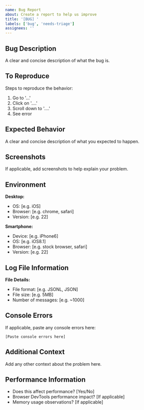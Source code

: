 ```yaml
---
name: Bug Report
about: Create a report to help us improve
title: '[BUG] '
labels: ['bug', 'needs-triage']
assignees: ''
---
```


## Bug Description
A clear and concise description of what the bug is.

## To Reproduce
Steps to reproduce the behavior:
1. Go to '...'
2. Click on '....'
3. Scroll down to '....'
4. See error

## Expected Behavior
A clear and concise description of what you expected to happen.

## Screenshots
If applicable, add screenshots to help explain your problem.

## Environment
**Desktop:**
- OS: [e.g. iOS]
- Browser: [e.g. chrome, safari]
- Version: [e.g. 22]

**Smartphone:**
- Device: [e.g. iPhone6]
- OS: [e.g. iOS8.1]
- Browser: [e.g. stock browser, safari]
- Version: [e.g. 22]

## Log File Information
**File Details:**
- File format: [e.g. JSONL, JSON]
- File size: [e.g. 5MB]
- Number of messages: [e.g. ~1000]

## Console Errors
If applicable, paste any console errors here:
```
[Paste console errors here]
```

## Additional Context
Add any other context about the problem here.

## Performance Information
- Does this affect performance? [Yes/No]
- Browser DevTools performance impact? [If applicable]
- Memory usage observations? [If applicable]